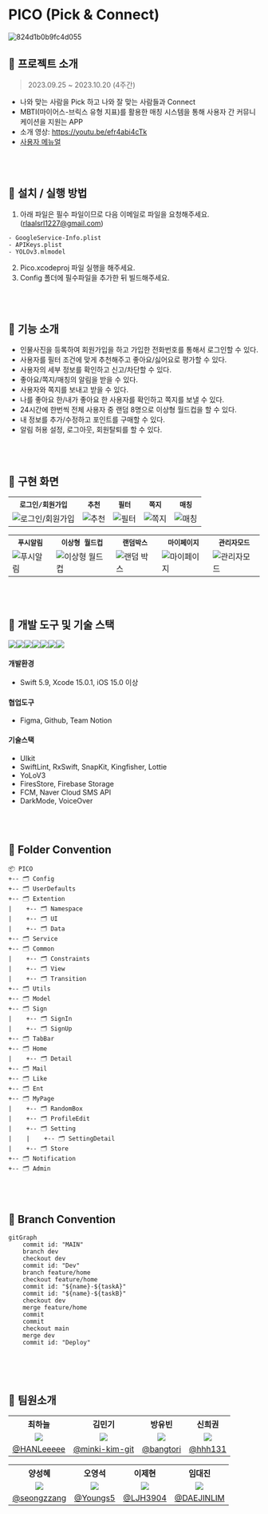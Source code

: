 # PICO (Pick & Connect)
![824d1b0b9fc4d055](https://github.com/APPSCHOOL3-iOS/final-pico/assets/74815957/eb4527e5-31a9-4e22-be3d-89d8b7f85339)
  

## 📌 프로젝트 소개
> 2023.09.25 ~ 2023.10.20 (4주간) <br/>
- 나와 맞는 사람을 Pick 하고 나와 잘 맞는 사람들과 Connect
- MBTI(마이어스-브릭스 유형 지표)를 활용한 매칭 시스템을 통해 사용자 간 커뮤니케이션을 지원는 APP
- 소개 영상: https://youtu.be/efr4abi4cTk
- [사용자 메뉴얼](사용자메뉴얼.pdf)


<br/><br/>

  
## 📌 설치 / 실행 방법
1. 아래 파일은 필수 파일이므로 다음 이메일로 파일을 요청해주세요. (rlaalsrl1227@gmail.com)  
```
- GoogleService-Info.plist
- APIKeys.plist
- YOLOv3.mlmodel
```
2. Pico.xcodeproj 파일 실행을 해주세요.
3. Config 폴더에 필수파일을 추가한 뒤 빌드해주세요.



<br/><br/>


## 📌 기능 소개
- 인물사진을 등록하여 회원가입을 하고 가입한 전화번호를 통해서 로그인할 수 있다.
- 사용자를 필터 조건에 맞게 추천해주고 좋아요/싫어요로 평가할 수 있다.
- 사용자의 세부 정보를 확인하고 신고/차단할 수 있다.
- 좋아요/쪽지/매칭의 알림을 받을 수 있다.
- 사용자와 쪽지를 보내고 받을 수 있다.
- 나를 좋아요 한/내가 좋아요 한 사용자를 확인하고 쪽지를 보낼 수 있다.
- 24시간에 한번씩 전체 사용자 중 랜덤 8명으로 이상형 월드컵을 할 수 있다.
- 내 정보를 추가/수정하고 포인트를 구매할 수 있다.
- 알림 허용 설정, 로그아웃, 회원탈퇴를 할 수 있다.

<br/><br/>

## 📌 구현 화면

<table align="center">
  <tr>
    <th><code>로그인/회원가입</code></th>
    <th><code>추천</code></th>
    <th><code>필터</code></th>
    <th><code>쪽지</code></th>
    <th><code>매칭<code></th>
  </tr>
  <tr>
    <td><img src="https://github.com/APPSCHOOL3-iOS/final-pico/assets/74815957/c402b4d6-050b-46e1-a4af-0981154d535b" alt="로그인/회원가입">
    <td><img src="https://github.com/APPSCHOOL3-iOS/final-pico/assets/74815957/977abc0d-d191-401e-9275-a3cae9570507" alt="추천"></td>
    <td><img src="https://github.com/APPSCHOOL3-iOS/final-pico/assets/74815957/638dc583-a316-4260-9ed1-ef7628058a16" alt="필터"></td>
    <td><img src="https://github.com/APPSCHOOL3-iOS/final-pico/assets/74815957/74cf1685-a164-487e-830f-81c86cd47105" alt="쪽지"></td>
    <td><img src="https://github.com/APPSCHOOL3-iOS/final-pico/assets/74815957/7844f42d-72e0-420e-8fef-451bbbd9aeb8" alt="매칭"></td>
  </tr>
</table>

<table align="center">
  <tr>
    <th><code>푸시알림</code></th>
    <th><code>이상형 월드컵</code></th>
    <th><code>랜덤박스</code></th>
    <th><code>마이페이지</code></th>
    <th><code>관리자모드</code></th>
  </tr>
  <tr>
    <td><img src="https://github.com/APPSCHOOL3-iOS/final-pico/assets/74815957/7d29cd39-08db-4f5a-8f3f-73e992fbe283" alt="푸시알림"></td>
    <td><img src="https://github.com/APPSCHOOL3-iOS/final-pico/assets/74815957/0e38165c-3af2-44bd-a513-fd7ef5dcbe8d" alt="이상형 월드컵">
    <td><img src="https://github.com/APPSCHOOL3-iOS/final-pico/assets/74815957/01dd72ef-36c8-4884-b85f-db40de8f4aa9" alt="랜덤 박스"></td>
    <td><img src="https://github.com/APPSCHOOL3-iOS/final-pico/assets/74815957/9b523030-f26f-4b17-8c27-157dc081c605" alt="마이페이지"></td>
    <td><img src="https://github.com/APPSCHOOL3-iOS/final-pico/assets/74815957/ec10939b-c811-4b58-ab04-707eda519e43" alt="관리자모드"></td>
  </tr>
</table>

<br/><br/>


## 📌 개발 도구 및 기술 스택
<img src="https://img.shields.io/badge/swift-F05138?style=for-the-badge&logo=swift&logoColor=white"><img src="https://img.shields.io/badge/xcode-147EFB?style=for-the-badge&logo=xcode&logoColor=white"><img src="https://img.shields.io/badge/figma-F24E1E?style=for-the-badge&logo=figma&logoColor=white"><img src="https://img.shields.io/badge/github-181717?style=for-the-badge&logo=github&logoColor=white"><img src="https://img.shields.io/badge/Notion-000000?style=for-the-badge&logo=notion&logoColor=black"><img src="https://img.shields.io/badge/UIKit-2396F3?style=for-the-badge&logo=UIKit&logoColor=white"><img src="https://img.shields.io/badge/firebase-FFCA28?style=for-the-badge&logo=firebase&logoColor=white">
#### 개발환경
- Swift 5.9, Xcode 15.0.1, iOS 15.0 이상
#### 협업도구
- Figma, Github, Team Notion
#### 기술스택
- UIkit
- SwiftLint, RxSwift, SnapKit, Kingfisher, Lottie
- YoLoV3
- FiresStore, Firebase Storage
- FCM, Naver Cloud SMS API
- DarkMode, VoiceOver


<br/><br/>


## 📌 Folder Convention
```
📦 PICO
+-- 🗂 Config
+-- 🗂 UserDefaults 
+-- 🗂 Extention 
|    +-- 🗂 Namespace
|    +-- 🗂 UI
|    +-- 🗂 Data
+-- 🗂 Service
+-- 🗂 Common
|    +-- 🗂 Constraints
|    +-- 🗂 View
|    +-- 🗂 Transition
+-- 🗂 Utils 
+-- 🗂 Model 
+-- 🗂 Sign 
|    +-- 🗂 SignIn
|    +-- 🗂 SignUp
+-- 🗂 TabBar
+-- 🗂 Home
|    +-- 🗂 Detail 
+-- 🗂 Mail
+-- 🗂 Like
+-- 🗂 Ent
+-- 🗂 MyPage
|    +-- 🗂 RandomBox
|    +-- 🗂 ProfileEdit
|    +-- 🗂 Setting
|    |    +-- 🗂 SettingDetail
|    +-- 🗂 Store
+-- 🗂 Notification
+-- 🗂 Admin
```

<br/><br/>

## 📌 Branch Convention
```mermaid
gitGraph
    commit id: "MAIN"
    branch dev
    checkout dev
    commit id: "Dev"
    branch feature/home
    checkout feature/home
    commit id: "${name}-${taskA}"
    commit id: "${name}-${taskB}"
    checkout dev
    merge feature/home
    commit
    commit
    checkout main
    merge dev
    commit id: "Deploy"
    
```

<br/><br/>


## 📌 팀원소개
<table align="center">
  <tr align="center">
    <th>최하늘</th>
    <th>김민기</th>
    <th>방유빈</th>
    <th>신희권</th>
  </tr>
  <tr align="center">
    <td><img src="https://avatars.githubusercontent.com/u/74815957?v=4"></td>
    <td><img src="https://avatars.githubusercontent.com/u/79855248?v=4"></td>
    <td><img src="https://avatars.githubusercontent.com/u/58802345?v=4"></td>
    <td><img src="https://avatars.githubusercontent.com/u/55128158?v=4"></td>
  </tr>
  <tr align="center">
    <td><a href="https://github.com/HANLeeeee">@HANLeeeee</a></td>
    <td><a href="https://github.com/minki-kim-git">@minki-kim-git</a></td>
    <td><a href="https://github.com/bangtori">@bangtori</a></td>
    <td><a href="https://github.com/hhh131">@hhh131</a></td>
  </tr>
</table>

<table align="center">
  <tr align="center">
    <th>양성혜</th>
    <th>오영석</th>
    <th>이제현</th>
    <th>임대진</th>
  </tr>
  <tr align="center">
    <td><img src="https://avatars.githubusercontent.com/u/87599027?v=4"></td>
    <td><img src="https://avatars.githubusercontent.com/u/82360640?v=4"></td>
    <td><img src="https://avatars.githubusercontent.com/u/104299722?v=4"></td>
    <td><img src="https://avatars.githubusercontent.com/u/115560272?v=4"></td>
  </tr>
  <tr align="center">
    <td><a href="https://github.com/seongzzang">@seongzzang</a></td>
    <td><a href="https://github.com/Youngs5">@Youngs5</a></td>
    <td><a href="https://github.com/LJH3904">@LJH3904</a></td>
    <td><a href="https://github.com/DAEJINLIM">@DAEJINLIM</a></td>
  </tr>
</table>
